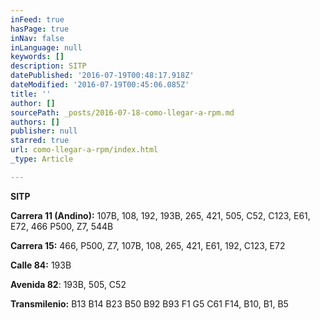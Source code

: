```yaml
---
inFeed: true
hasPage: true
inNav: false
inLanguage: null
keywords: []
description: SITP
datePublished: '2016-07-19T00:48:17.918Z'
dateModified: '2016-07-19T00:45:06.085Z'
title: ''
author: []
sourcePath: _posts/2016-07-18-como-llegar-a-rpm.md
authors: []
publisher: null
starred: true
url: como-llegar-a-rpm/index.html
_type: Article

---
```

**SITP**

**Carrera 11 (Andino):** 107B, 108, 192, 193B, 265, 421, 505, C52, C123, E61, E72, 466 P500, Z7, 544B

**Carrera 15:** 466, P500, Z7, 107B, 108, 265, 421, E61, 192, C123, E72

**Calle 84:** 193B

**Avenida 82**: 193B, 505, C52

**Transmilenio:** B13 B14 B23 B50 B92 B93 F1 G5 C61 F14, B10, B1, B5